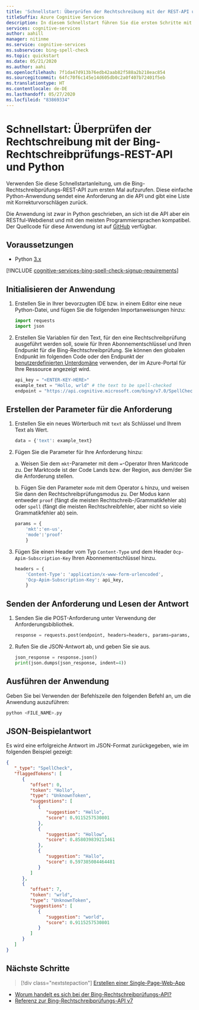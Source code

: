 ```yaml
---
title: 'Schnellstart: Überprüfen der Rechtschreibung mit der REST-API und Python – Bing-Rechtschreibprüfung'
titleSuffix: Azure Cognitive Services
description: In diesem Schnellstart führen Sie die ersten Schritte mit der Bing-Rechtschreibprüfungs-REST-API zum Überprüfen von Rechtschreibung und Grammatik durch.
services: cognitive-services
author: aahill
manager: nitinme
ms.service: cognitive-services
ms.subservice: bing-spell-check
ms.topic: quickstart
ms.date: 05/21/2020
ms.author: aahi
ms.openlocfilehash: 7f1da47d913b76edb42aab82f588a2b218eac854
ms.sourcegitcommit: 64fc70f6c145e14d605db0c2a0f407b72401f5eb
ms.translationtype: HT
ms.contentlocale: de-DE
ms.lasthandoff: 05/27/2020
ms.locfileid: "83869334"
---
```

# <a name="quickstart-check-spelling-with-the-bing-spell-check-rest-api-and-python"></a>Schnellstart: Überprüfen der Rechtschreibung mit der Bing-Rechtschreibprüfungs-REST-API und Python

Verwenden Sie diese Schnellstartanleitung, um die Bing-Rechtschreibprüfungs-REST-API zum ersten Mal aufzurufen. Diese einfache Python-Anwendung sendet eine Anforderung an die API und gibt eine Liste mit Korrekturvorschlägen zurück. 

Die Anwendung ist zwar in Python geschrieben, an sich ist die API aber ein RESTful-Webdienst und mit den meisten Programmiersprachen kompatibel. Der Quellcode für diese Anwendung ist auf [GitHub](https://github.com/Azure-Samples/cognitive-services-REST-api-samples/blob/master/python/Search/BingEntitySearchv7.py) verfügbar.

## <a name="prerequisites"></a>Voraussetzungen

* Python [3.x](https://www.python.org)

[!INCLUDE [cognitive-services-bing-spell-check-signup-requirements](../../../../includes/cognitive-services-bing-spell-check-signup-requirements.md)]

## <a name="initialize-the-application"></a>Initialisieren der Anwendung

1. Erstellen Sie in Ihrer bevorzugten IDE bzw. in einem Editor eine neue Python-Datei, und fügen Sie die folgenden Importanweisungen hinzu:

   ```python
   import requests
   import json
   ```

2. Erstellen Sie Variablen für den Text, für den eine Rechtschreibprüfung ausgeführt werden soll, sowie für Ihren Abonnementschlüssel und Ihren Endpunkt für die Bing-Rechtschreibprüfung. Sie können den globalen Endpunkt im folgenden Code oder den Endpunkt der [benutzerdefinierten Unterdomäne](../../../cognitive-services/cognitive-services-custom-subdomains.md) verwenden, der im Azure-Portal für Ihre Ressource angezeigt wird.

    ```python
    api_key = "<ENTER-KEY-HERE>"
    example_text = "Hollo, wrld" # the text to be spell-checked
    endpoint = "https://api.cognitive.microsoft.com/bing/v7.0/SpellCheck"
    ```

## <a name="create-the-parameters-for-the-request"></a>Erstellen der Parameter für die Anforderung

1. Erstellen Sie ein neues Wörterbuch mit `text` als Schlüssel und Ihrem Text als Wert.

    ```python
    data = {'text': example_text}
    ```

2. Fügen Sie die Parameter für Ihre Anforderung hinzu: 

   a. Weisen Sie dem `mkt`-Parameter mit dem `=`-Operator Ihren Marktcode zu. Der Marktcode ist der Code Lands bzw. der Region, aus dem/der Sie die Anforderung stellen. 

   b. Fügen Sie den Parameter `mode` mit dem Operator `&` hinzu, und weisen Sie dann den Rechtschreibprüfungsmodus zu. Der Modus kann entweder `proof` (fängt die meisten Rechtschreib-/Grammatikfehler ab) oder `spell` (fängt die meisten Rechtschreibfehler, aber nicht so viele Grammatikfehler ab) sein. 
 
    ```python
    params = {
        'mkt':'en-us',
        'mode':'proof'
        }
    ```

3. Fügen Sie einen Header vom Typ `Content-Type` und dem Header `Ocp-Apim-Subscription-Key` Ihren Abonnementschlüssel hinzu.

    ```python
    headers = {
        'Content-Type': 'application/x-www-form-urlencoded',
        'Ocp-Apim-Subscription-Key': api_key,
        }
    ```

## <a name="send-the-request-and-read-the-response"></a>Senden der Anforderung und Lesen der Antwort

1. Senden Sie die POST-Anforderung unter Verwendung der Anforderungsbibliothek.

    ```python
    response = requests.post(endpoint, headers=headers, params=params, data=data)
    ```

2. Rufen Sie die JSON-Antwort ab, und geben Sie sie aus.

    ```python
    json_response = response.json()
    print(json.dumps(json_response, indent=4))
    ```


## <a name="run-the-application"></a>Ausführen der Anwendung

Geben Sie bei Verwenden der Befehlszeile den folgenden Befehl an, um die Anwendung auszuführen:

```bash
python <FILE_NAME>.py
```

## <a name="example-json-response"></a>JSON-Beispielantwort

Es wird eine erfolgreiche Antwort im JSON-Format zurückgegeben, wie im folgenden Beispiel gezeigt:

```json
{
   "_type": "SpellCheck",
   "flaggedTokens": [
      {
         "offset": 0,
         "token": "Hollo",
         "type": "UnknownToken",
         "suggestions": [
            {
               "suggestion": "Hello",
               "score": 0.9115257530801
            },
            {
               "suggestion": "Hollow",
               "score": 0.858039839213461
            },
            {
               "suggestion": "Hallo",
               "score": 0.597385084464481
            }
         ]
      },
      {
         "offset": 7,
         "token": "wrld",
         "type": "UnknownToken",
         "suggestions": [
            {
               "suggestion": "world",
               "score": 0.9115257530801
            }
         ]
      }
   ]
}
```

## <a name="next-steps"></a>Nächste Schritte

> [!div class="nextstepaction"]
> [Erstellen einer Single-Page-Web-App](../tutorials/spellcheck.md)

- [Worum handelt es sich bei der Bing-Rechtschreibprüfungs-API?](../overview.md)
- [Referenz zur Bing-Rechtschreibprüfungs-API v7](https://docs.microsoft.com/rest/api/cognitiveservices-bingsearch/bing-spell-check-api-v7-reference)
